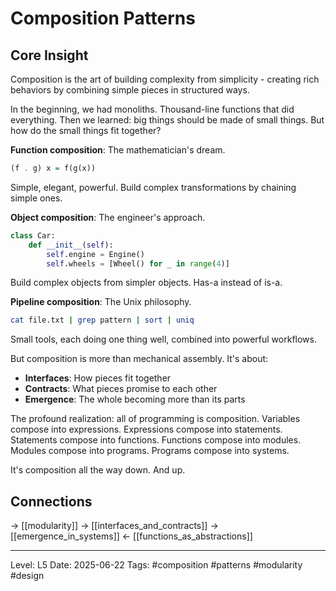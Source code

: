 # Composition Patterns

## Core Insight
Composition is the art of building complexity from simplicity - creating rich behaviors by combining simple pieces in structured ways.

In the beginning, we had monoliths. Thousand-line functions that did everything. Then we learned: big things should be made of small things. But how do the small things fit together?

**Function composition**: The mathematician's dream.
```haskell
(f . g) x = f(g(x))
```
Simple, elegant, powerful. Build complex transformations by chaining simple ones.

**Object composition**: The engineer's approach.
```python
class Car:
    def __init__(self):
        self.engine = Engine()
        self.wheels = [Wheel() for _ in range(4)]
```
Build complex objects from simpler objects. Has-a instead of is-a.

**Pipeline composition**: The Unix philosophy.
```bash
cat file.txt | grep pattern | sort | uniq
```
Small tools, each doing one thing well, combined into powerful workflows.

But composition is more than mechanical assembly. It's about:
- **Interfaces**: How pieces fit together
- **Contracts**: What pieces promise to each other
- **Emergence**: The whole becoming more than its parts

The profound realization: all of programming is composition. Variables compose into expressions. Expressions compose into statements. Statements compose into functions. Functions compose into modules. Modules compose into programs. Programs compose into systems.

It's composition all the way down. And up.

## Connections
→ [[modularity]]
→ [[interfaces_and_contracts]]
→ [[emergence_in_systems]]
← [[functions_as_abstractions]]

---
Level: L5
Date: 2025-06-22
Tags: #composition #patterns #modularity #design